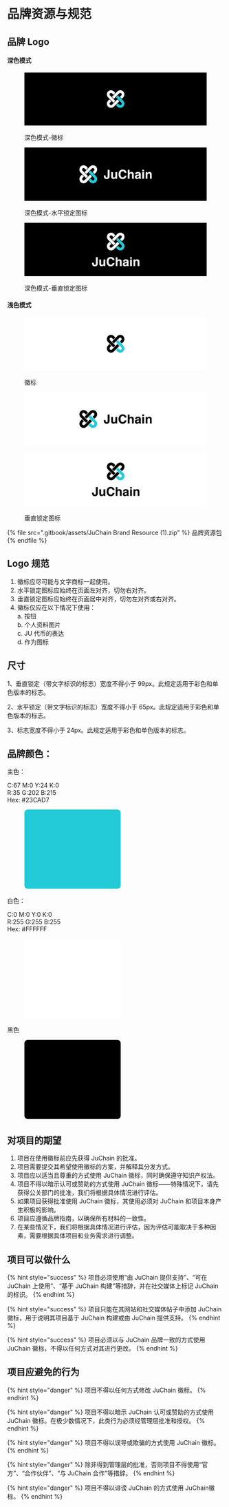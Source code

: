 # 品牌资源与规范

## 品牌 Logo

#### 深色模式

<figure><img src=".gitbook/assets/Icon Logo.svg" alt=""><figcaption><p>深色模式-徽标</p></figcaption></figure>

<div><figure><img src=".gitbook/assets/Logomark Colored Version-cross.svg" alt=""><figcaption><p>深色模式-水平锁定图标</p></figcaption></figure> <figure><img src=".gitbook/assets/Logomark Colored Version-vertical.svg" alt=""><figcaption><p>深色模式-垂直锁定图标</p></figcaption></figure></div>

#### 浅色模式

<figure><img src=".gitbook/assets/Icon Logo-black.svg" alt=""><figcaption><p>徽标</p></figcaption></figure>

<div><figure><img src=".gitbook/assets/Logomark Colored Version-cross-black.svg" alt=""><figcaption></figcaption></figure> <figure><img src=".gitbook/assets/Logomark Colored Version-vertical-black.svg" alt=""><figcaption><p>垂直锁定图标</p></figcaption></figure></div>

{% file src=".gitbook/assets/JuChain Brand Resource (1).zip" %}
品牌资源包
{% endfile %}

## Logo 规范

1. 徽标应尽可能与文字商标一起使用。
2. 水平锁定图标应始终在页面左对齐，切勿右对齐。
3. 垂直锁定图标应始终在页面居中对齐，切勿左对齐或右对齐。
4. 徽标仅应在以下情况下使用：\
   a. 按钮\
   b. 个人资料图片\
   c. JU 代币的表达\
   d. 作为图标

## 尺寸

1、垂直锁定（带文字标识的标志）宽度不得小于 99px。此规定适用于彩色和单色版本的标志。

2、水平锁定（带文字标识的标志）宽度不得小于 65px。此规定适用于彩色和单色版本的标志。

3、标志宽度不得小于 24px。此规定适用于彩色和单色版本的标志。

## 品牌颜色：

主色：

C:67 M:0 Y:24 K:0\
R:35 G:202 B:215\
Hex: #23CAD7

<div align="left"><figure><img src=".gitbook/assets/Frame 1410104223.svg" alt=""><figcaption></figcaption></figure></div>

白色：

C:0 M:0 Y:0 K:0\
R:255 G:255 B:255\
Hex: #FFFFFF

<div align="left"><figure><img src=".gitbook/assets/Frame 1410104225.svg" alt=""><figcaption></figcaption></figure></div>

黑色

<div align="left"><figure><img src=".gitbook/assets/Frame 1410104226.svg" alt=""><figcaption></figcaption></figure></div>

## 对项目的期望

1. 项目在使用徽标前应先获得 JuChain 的批准。
2. 项目需要提交其希望使用徽标的方案，并解释其分发方式。
3. 项目应以适当且尊重的方式使用 JuChain 徽标，同时确保遵守知识产权法。
4. 项目不得以暗示认可或赞助的方式使用 JuChain 徽标——特殊情况下，请先获得公关部门的批准，我们将根据具体情况进行评估。
5. 如果项目获得批准使用 JuChain 徽标，其使用必须对 JuChain 和项目本身产生积极的影响。
6. 项目应遵循品牌指南，以确保所有材料的一致性。
7. 在某些情况下，我们将根据具体情况进行评估，因为评估可能取决于多种因素，需要根据具体项目和业务需求进行调整。



## 项目可以做什么

{% hint style="success" %}
项目必须使用“由 JuChain 提供支持”、“可在 JuChain 上使用”、“基于 JuChain 构建”等措辞，并在社交媒体上标记 JuChain的标识。
{% endhint %}

{% hint style="success" %}
项目只能在其网站和社交媒体帖子中添加 JuChain 徽标，用于说明其项目基于 JuChain 构建或由 JuChain 提供支持。
{% endhint %}

{% hint style="success" %}
项目必须以与 JuChain 品牌一致的方式使用 JuChain 徽标，不得以任何方式对其进行更改。
{% endhint %}

## 项目应避免的行为

{% hint style="danger" %}
项目不得以任何方式修改 JuChain 徽标。
{% endhint %}

{% hint style="danger" %}
项目不得以暗示 JuChain 认可或赞助的方式使用 JuChain 徽标。在极少数情况下，此类行为必须经管理层批准和授权。
{% endhint %}

{% hint style="danger" %}
项目不得以误导或欺骗的方式使用 JuChain 徽标。
{% endhint %}

{% hint style="danger" %}
除非得到管理层的批准，否则项目不得使用“官方”、“合作伙伴”、“与 JuChain 合作”等措辞。
{% endhint %}

{% hint style="danger" %}
项目不得以诽谤 JuChain 的方式使用 JuChain徽标。
{% endhint %}
